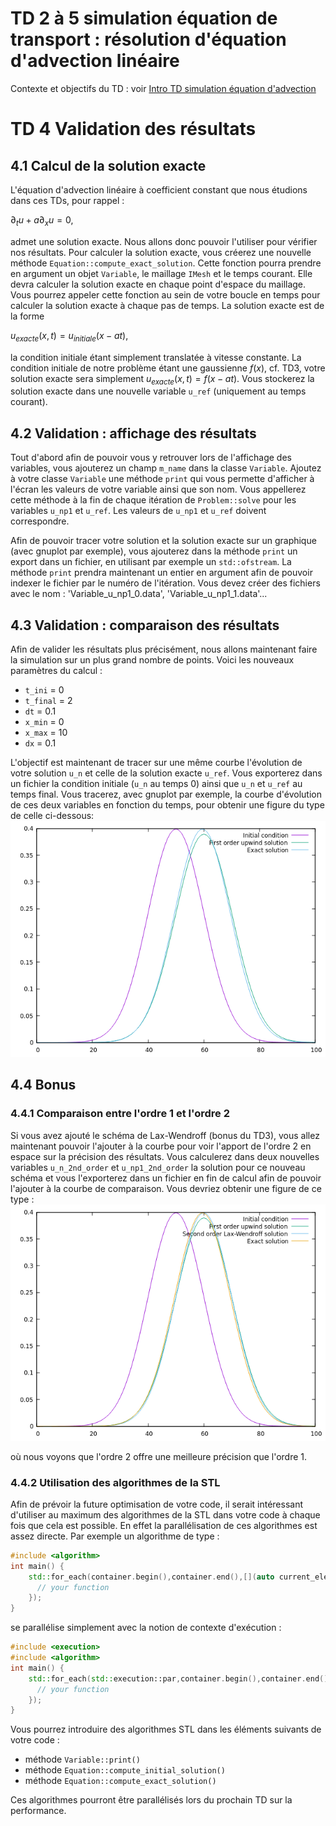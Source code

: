 # TD 2 à 5 simulation équation de transport : résolution d'équation d'advection linéaire

Contexte et objectifs du TD : voir [Intro TD simulation équation d'advection](TD2-5_intro.md)

# TD 4 Validation des résultats

## 4.1 Calcul de la solution exacte

L'équation d'advection linéaire à coefficient constant que nous étudions dans ces TDs, pour rappel :

$\partial_t u+a \partial_x u = 0$,

admet une solution exacte. Nous allons donc pouvoir l'utiliser pour vérifier nos résultats.
Pour calculer la solution exacte, vous créerez une nouvelle méthode `Equation::compute_exact_solution`. Cette fonction pourra prendre en argument un objet `Variable`, le maillage `IMesh` et le temps courant. Elle devra calculer la solution exacte en chaque point d'espace du maillage. Vous pourrez appeler cette fonction au sein de votre boucle en temps pour calculer la solution exacte à chaque pas de temps. La solution exacte est de la forme

$u_{exacte}(x,t) = u_{initiale}(x-at)$,

la condition initiale étant simplement translatée à vitesse constante. La condition initiale de notre problème étant une gaussienne $f(x)$, cf. TD3, votre solution exacte sera simplement $u_{exacte}(x,t) = f(x-at)$. Vous stockerez la solution exacte dans une nouvelle variable `u_ref` (uniquement au temps courant).

## 4.2 Validation : affichage des résultats

Tout d'abord afin de pouvoir vous y retrouver lors de l'affichage des variables, vous ajouterez un champ `m_name` dans la classe `Variable`.
Ajoutez à votre classe `Variable` une méthode `print` qui vous permette d'afficher à l'écran les valeurs de votre variable ainsi que son nom. Vous appellerez cette méthode à la fin de chaque itération de `Problem::solve` pour les variables `u_np1` et `u_ref`. Les valeurs de `u_np1` et `u_ref` doivent correspondre.

Afin de pouvoir tracer votre solution et la solution exacte sur un graphique (avec gnuplot par exemple), vous ajouterez dans la méthode `print` un export dans un fichier, en utilisant par exemple un `std::ofstream`. La méthode `print` prendra maintenant un entier en argument afin de pouvoir indexer le fichier par le numéro de l'itération. Vous devez créer des fichiers avec le nom : 'Variable_u_np1_0.data', 'Variable_u_np1_1.data'...

## 4.3 Validation : comparaison des résultats

Afin de valider les résultats plus précisément, nous allons maintenant faire la simulation sur un plus grand nombre de points. Voici les nouveaux paramètres du calcul :

- `t_ini` = 0
- `t_final` = 2
- `dt` = 0.1
- `x_min` = 0
- `x_max` = 10
- `dx` = 0.1

L'objectif est maintenant de tracer sur une même courbe l'évolution de votre solution `u_n` et celle de la solution exacte `u_ref`. Vous exporterez dans un fichier la condition initiale (`u_n` au temps 0) ainsi que `u_n` et `u_ref` au temps final. Vous tracerez, avec gnuplot par exemple, la courbe d'évolution de ces deux variables en fonction du temps, pour obtenir une figure du type de celle ci-dessous:
![solution ordre 1](FirstOrderUpwind.png)

## 4.4 Bonus

### 4.4.1 Comparaison entre l'ordre 1 et l'ordre 2

Si vous avez ajouté le schéma de Lax-Wendroff (bonus du TD3), vous allez maintenant pouvoir l'ajouter à la courbe pour voir l'apport de l'ordre 2 en espace sur la précision des résultats. Vous calculerez dans deux nouvelles variables `u_n_2nd_order` et `u_np1_2nd_order` la solution pour ce nouveau schéma et vous l'exporterez dans un fichier en fin de calcul afin de pouvoir l'ajouter à la courbe de comparaison. Vous devriez obtenir une figure de ce type :
![solution ordre 1](SecondOrderLaxWendroff.png)

où nous voyons que l'ordre 2 offre une meilleure précision que l'ordre 1.

### 4.4.2 Utilisation des algorithmes de la STL

Afin de prévoir la future optimisation de votre code, il serait intéressant d'utiliser au maximum des algorithmes de la STL dans votre code à chaque fois que cela est possible. En effet la parallélisation de ces algorithmes est assez directe. Par exemple un algorithme de type :

```c++
#include <algorithm>
int main() {
    std::for_each(container.begin(),container.end(),[](auto current_element) {
      // your function
    });
}
```

se parallélise simplement avec la notion de contexte d'exécution :

```c++
#include <execution>
#include <algorithm>
int main() {
    std::for_each(std::execution::par,container.begin(),container.end(),[](auto current_element) {
      // your function
    });
}
```

Vous pourrez introduire des algorithmes STL dans les éléments suivants de votre code :

- méthode `Variable::print()`
- méthode `Equation::compute_initial_solution()`
- méthode `Equation::compute_exact_solution()`

Ces algorithmes pourront être parallélisés lors du prochain TD sur la performance.
